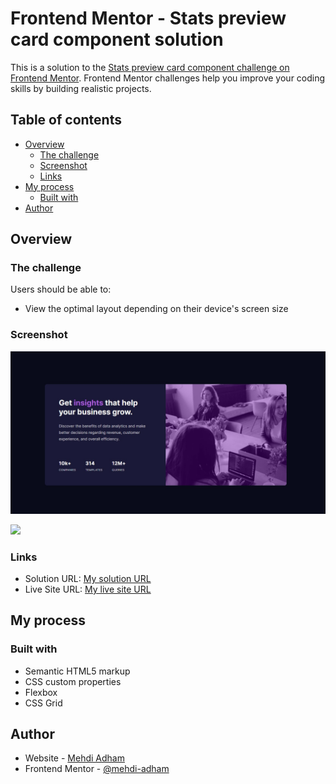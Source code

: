 # Frontend Mentor - Stats preview card component solution

This is a solution to the [Stats preview card component challenge on Frontend Mentor](https://www.frontendmentor.io/challenges/stats-preview-card-component-8JqbgoU62). Frontend Mentor challenges help you improve your coding skills by building realistic projects. 

## Table of contents

- [Overview](#overview)
  - [The challenge](#the-challenge)
  - [Screenshot](#screenshot)
  - [Links](#links)
- [My process](#my-process)
  - [Built with](#built-with)
- [Author](#author)



## Overview

### The challenge

Users should be able to:

- View the optimal layout depending on their device's screen size

### Screenshot

![](images/screenshot.jpg)

![](screenshot-mobile-screen.jpg)

### Links

- Solution URL: [My solution URL](https://www.frontendmentor.io/profile/mehdi-adham)
- Live Site URL: [My live site URL](https://mehdi-adham.github.io/stats-preview-card-component)

## My process

### Built with

- Semantic HTML5 markup
- CSS custom properties
- Flexbox
- CSS Grid



## Author

- Website - [Mehdi Adham](https://github.com/mehdi-adham)
- Frontend Mentor - [@mehdi-adham](https://www.frontendmentor.io/profile/mehdi-adham)
